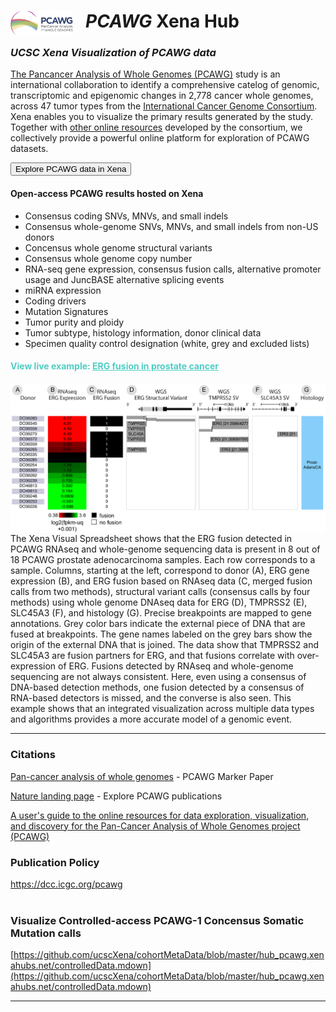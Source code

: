 # <a href="https://dcc.icgc.org/pcawg"><img src="https://github.com/ucscXena/cohortMetaData/raw/master/hub_pcawg.xenahubs.net/PCAWG-final-small.png" align="left" width="100" style="padding-right:20px"></a> _PCAWG_ Xena Hub
### _UCSC Xena Visualization of PCAWG data_

[The Pancancer Analysis of Whole Genomes (PCAWG)](https://dcc.icgc.org/pcawg) study is an international collaboration to identify a comprehensive catelog of genomic, transcriptomic and epigenomic changes in 2,778 cancer whole genomes, across 47 tumor types from the [International Cancer Genome Consortium](https://dcc.icgc.org/). Xena enables you to visualize the primary results generated by the study. Together with [other online resources](http://docs.icgc.org/pcawg/) developed by the consortium, we collectively provide a powerful online platform for exploration of PCAWG datasets.

<button class="hubButton" data-cohort="PCAWG (donor centric)">Explore PCAWG data in Xena</button>

#### Open-access PCAWG results hosted on Xena
* Consensus coding SNVs, MNVs, and small indels 
* Consensus whole-genome SNVs, MNVs, and small indels from non-US donors
* Concensus whole genome structural variants
* Consensus whole genome copy number
* RNA-seq gene expression, consensus fusion calls, alternative promoter usage and JuncBASE alternative splicing events
* miRNA expression
* Coding drivers
* Mutation Signatures
* Tumor purity and ploidy
* Tumor subtype, histology information, donor clinical data
* Specimen quality control designation (white, grey and excluded lists)


#### <span style="color:#4ecdc4">View live example: [<span style="color:#4ecdc4"><u>ERG fusion in prostate cancer</u></span>](/?bookmark=51cf1729b62d73dc4687f62f5c5e3fa5)</span>

<a href="/?bookmark=51cf1729b62d73dc4687f62f5c5e3fa5"><img src="https://github.com/ucscXena/cohortMetaData/raw/master/hub_pcawg.xenahubs.net/Figure 1B xena_new_v2.png" width="600" align="right" style="padding-left:20px"></a>
The Xena Visual Spreadsheet shows that the ERG fusion detected in PCAWG RNAseq and whole-genome sequencing data is present in 8 out of 18 PCAWG prostate adenocarcinoma samples. Each row corresponds to a sample. Columns, starting at the left, correspond to donor (A), ERG gene expression (B), and ERG fusion based on RNAseq data (C, merged fusion calls from two methods), structural variant calls (consensus calls by four methods) using whole genome DNAseq data for ERG (D), TMPRSS2 (E), SLC45A3 (F), and histology (G).  Precise breakpoints are mapped to gene annotations. Grey color bars indicate the external piece of DNA that are fused at breakpoints. The gene names labeled on the grey bars show the origin of the external DNA that is joined. The data show that TMPRSS2 and SLC45A3 are fusion partners for ERG, and that fusions correlate with over-expression of ERG. Fusions detected by RNAseq and whole-genome sequencing are not always consistent. Here, even using a consensus of DNA-based detection methods, one fusion detected by a consensus of RNA-based detectors is missed, and the converse is also seen. This example shows that an integrated visualization across multiple data types and algorithms provides a more accurate model of a genomic event.
<hr>

### Citations
[Pan-cancer analysis of whole genomes](https://www.nature.com/articles/s41586-020-1969-6) - PCAWG Marker Paper

[Nature landing page](https://www.nature.com/collections/pcawg/) - Explore PCAWG publications

[A user's guide to the online resources for data exploration, visualization, and discovery for the Pan-Cancer Analysis of Whole Genomes project (PCAWG)](https://doi.org/10.1101/163907)

### Publication Policy
<a href="https://dcc.icgc.org/pcawg">https://dcc.icgc.org/pcawg</a><br>
<br>

### Visualize Controlled-access PCAWG-1 Concensus Somatic Mutation calls
[https://github.com/ucscXena/cohortMetaData/blob/master/hub_pcawg.xenahubs.net/controlledData.mdown](https://github.com/ucscXena/cohortMetaData/blob/master/hub_pcawg.xenahubs.net/controlledData.mdown)
<hr>
